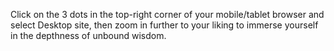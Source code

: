 Click on the 3 dots in the top-right corner of your mobile/tablet browser and select Desktop site, then zoom in further to your liking to immerse yourself in the depthness of unbound wisdom.
